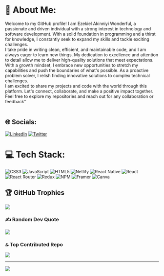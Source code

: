 # 💫 About Me:
Welcome to my GitHub profile! I am Ezekiel Akinniyi Wonderful, a passionate and driven individual with a strong interest in technology and software development. With a solid foundation in programming and a thirst for knowledge, I constantly seek to expand my skills and tackle exciting challenges.<br>
I take pride in writing clean, efficient, and maintainable code, and I am always eager to learn new things. My dedication to excellence and attention to detail allow me to deliver high-quality solutions that meet expectations.<br>
With a growth mindset, I embrace new opportunities to stretch my capabilities and push the boundaries of what's possible. As a proactive problem solver, I relish finding innovative solutions to complex technical challenges.<br>
I am excited to share my projects and code with the world through this platform. Let's connect, collaborate, and make a positive impact together. Feel free to explore my repositories and reach out for any collaboration or feedback"<br><br>


## 🌐 Socials:
[![LinkedIn](https://img.shields.io/badge/LinkedIn-%230077B5.svg?logo=linkedin&logoColor=white)](https://linkedin.com/in/ezekiel-akinniyi) [![Twitter](https://img.shields.io/badge/Twitter-%231DA1F2.svg?logo=Twitter&logoColor=white)](https://twitter.com/wonder_script) 

# 💻 Tech Stack:
![CSS3](https://img.shields.io/badge/css3-%231572B6.svg?style=for-the-badge&logo=css3&logoColor=white) ![JavaScript](https://img.shields.io/badge/javascript-%23323330.svg?style=for-the-badge&logo=javascript&logoColor=%23F7DF1E) ![HTML5](https://img.shields.io/badge/html5-%23E34F26.svg?style=for-the-badge&logo=html5&logoColor=white) ![Netlify](https://img.shields.io/badge/netlify-%23000000.svg?style=for-the-badge&logo=netlify&logoColor=#00C7B7) ![React Native](https://img.shields.io/badge/react_native-%2320232a.svg?style=for-the-badge&logo=react&logoColor=%2361DAFB) ![React](https://img.shields.io/badge/react-%2320232a.svg?style=for-the-badge&logo=react&logoColor=%2361DAFB) ![React Router](https://img.shields.io/badge/React_Router-CA4245?style=for-the-badge&logo=react-router&logoColor=white) ![Redux](https://img.shields.io/badge/redux-%23593d88.svg?style=for-the-badge&logo=redux&logoColor=white) ![NPM](https://img.shields.io/badge/NPM-%23000000.svg?style=for-the-badge&logo=npm&logoColor=white) ![Framer](https://img.shields.io/badge/Framer-black?style=for-the-badge&logo=framer&logoColor=blue) ![Canva](https://img.shields.io/badge/Canva-%2300C4CC.svg?style=for-the-badge&logo=Canva&logoColor=white)

## 🏆 GitHub Trophies
![](https://github-profile-trophy.vercel.app/?username=wondersmasher&theme=apprentice&no-frame=true&no-bg=true&margin-w=4)

### ✍️ Random Dev Quote
![](https://quotes-github-readme.vercel.app/api?type=horizontal&theme=radical)

### 🔝 Top Contributed Repo
![](https://github-contributor-stats.vercel.app/api?username=wondersmasher&limit=5&theme=dark&combine_all_yearly_contributions=true)

---
[![](https://visitcount.itsvg.in/api?id=wondersmasher&icon=0&color=0)](https://visitcount.itsvg.in)

<!-- Proudly created with GPRM ( https://gprm.itsvg.in ) -->

